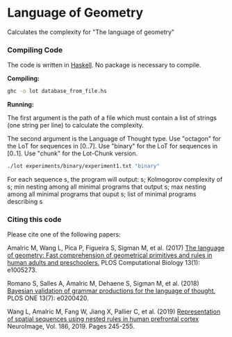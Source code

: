 # Language of Geometry

Calculates the complexity for "The language of geometry"

### Compiling Code
The code is written in [Haskell](https://www.haskell.org/downloads). No package is necessary to compile.

**Compiling:**
```sh
ghc -o lot database_from_file.hs
```

**Running:**

The first argument is the path of a file which must contain a list of strings (one string per line) to calculate the complexity.

The second argument is the Language of Thought type. Use "octagon" for the LoT for sequences in [0..7]. Use "binary" for the LoT for sequences in [0..1]. Use "chunk" for the Lot-Chunk version.

```sh
./lot experiments/binary/experiment1.txt "binary"
```

For each sequence s, the program will output: s; Kolmogorov complexity of s; min nesting among all minimal programs that output s; max nesting among all minimal programs that ouput s; list of minimal programs describing s

### Citing this code
Please cite one of the following papers:

Amalric M, Wang L, Pica P, Figueira S, Sigman M, et al. (2017) [The language of geometry: Fast comprehension of geometrical primitives and rules in human adults and preschoolers.](https://doi.org/10.1371/journal.pcbi.1005273) PLOS Computational Biology 13(1): e1005273.

Romano S, Salles A, Amalric M, Dehaene S, Sigman M, et al. (2018) [Bayesian validation of grammar productions for the language of thought.](https://doi.org/10.1371/journal.pone.0200420) PLOS ONE 13(7): e0200420.

Wang L, Amalric M, Fang W, Jiang X, Pallier C, et al. (2019) [Representation of spatial sequences using nested rules in human prefrontal cortex](https://doi.org/10.1016/j.neuroimage.2018.10.061) NeuroImage, Vol. 186, 2019. Pages 245-255.
